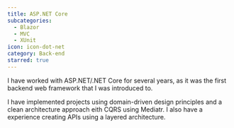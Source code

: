 ```yaml
---
title: ASP.NET Core
subcategories:
  - Blazor
  - MVC
  - XUnit
icon: icon-dot-net
category: Back-end
starred: true
---
```

I have worked with ASP.NET/.NET Core for several years, as it was the first backend web framework that I was introduced to. 

I have implemented projects using domain-driven design principles and a clean architecture approach eith CQRS using Mediatr. I also have a experience creating APIs using a layered architecture.
